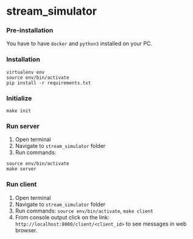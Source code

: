 # stream_simulator

### Pre-installation
You have to have `docker` and `python3` installed on your PC.

### Installation

```
virtualenv env
source env/bin/activate
pip install -r requirements.txt
```

### Initialize
```
make init
```

### Run server
1. Open terminal
2. Navigate to `stream_simulator` folder
3. Run commands:
```
source env/bin/activate
make server
```

### Run client
1. Open terminal
2. Navigate to `stream_simulator` folder
3. Run commands: `source env/bin/activate`, `make client`
4. From console output click on the link: `http://localhost:8000/client/<client_id>` to see messages in web browser.